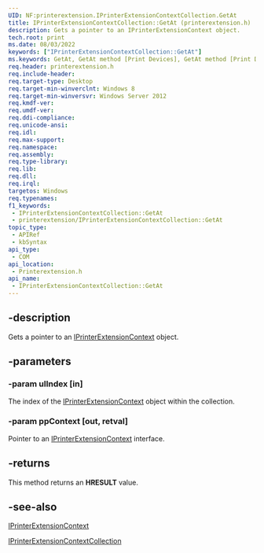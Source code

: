 ```yaml
---
UID: NF:printerextension.IPrinterExtensionContextCollection.GetAt
title: IPrinterExtensionContextCollection::GetAt (printerextension.h)
description: Gets a pointer to an IPrinterExtensionContext object.
tech.root: print
ms.date: 08/03/2022
keywords: ["IPrinterExtensionContextCollection::GetAt"]
ms.keywords: GetAt, GetAt method [Print Devices], GetAt method [Print Devices],IPrinterExtensionContextCollection interface, IPrinterExtensionContextCollection interface [Print Devices],GetAt method, IPrinterExtensionContextCollection.GetAt, IPrinterExtensionContextCollection::GetAt, get_GetAt, print.iprinterextensioncontextcollection_getat, printerextension/IPrinterExtensionContextCollection::GetAt
req.header: printerextension.h
req.include-header: 
req.target-type: Desktop
req.target-min-winverclnt: Windows 8
req.target-min-winversvr: Windows Server 2012
req.kmdf-ver: 
req.umdf-ver: 
req.ddi-compliance: 
req.unicode-ansi: 
req.idl: 
req.max-support: 
req.namespace: 
req.assembly: 
req.type-library: 
req.lib: 
req.dll: 
req.irql: 
targetos: Windows
req.typenames: 
f1_keywords:
 - IPrinterExtensionContextCollection::GetAt
 - printerextension/IPrinterExtensionContextCollection::GetAt
topic_type:
 - APIRef
 - kbSyntax
api_type:
 - COM
api_location:
 - Printerextension.h
api_name:
 - IPrinterExtensionContextCollection::GetAt
---
```


## -description

Gets a pointer to an [IPrinterExtensionContext](./nn-printerextension-iprinterextensioncontext.md) object.

## -parameters

### -param ulIndex [in]

The index of the [IPrinterExtensionContext](./nn-printerextension-iprinterextensioncontext.md) object within the collection.

### -param ppContext [out, retval]

Pointer to an [IPrinterExtensionContext](./nn-printerextension-iprinterextensioncontext.md) interface.

## -returns

This method returns an **HRESULT** value.

## -see-also

[IPrinterExtensionContext](./nn-printerextension-iprinterextensioncontext.md)

[IPrinterExtensionContextCollection](./nn-printerextension-iprinterextensioncontextcollection.md)